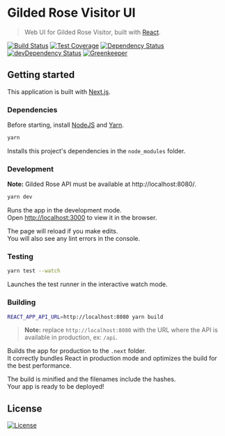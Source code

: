 # Gilded Rose Visitor UI

> Web UI for Gilded Rose Visitor, built with [React].

[![Build Status](https://img.shields.io/travis/amercier/gilded-rose-visitor/master.svg)](https://travis-ci.org/amercier/gilded-rose-visitor)
[![Test Coverage](https://img.shields.io/codecov/c/github/amercier/gilded-rose-visitor/master.svg)](https://codecov.io/github/amercier/gilded-rose-visitor?branch=master)
[![Dependency Status](https://img.shields.io/david/amercier/gilded-rose-visitor.svg)](https://david-dm.org/amercier/gilded-rose-visitor)
[![devDependency Status](https://img.shields.io/david/dev/amercier/gilded-rose-visitor.svg)](https://david-dm.org/amercier/gilded-rose-visitor#info=devDependencies)
[![Greenkeeper](https://badges.greenkeeper.io/amercier/gilded-rose-visitor.svg)](https://github.com/amercier/gilded-rose-visitor/issues?q=label%3Agreenkeeper)

## Getting started

This application is built with [Next.js].

### Dependencies

Before starting, install [NodeJS] and [Yarn].

```bash
yarn
```

Installs this project's dependencies in the `node_modules` folder.

### Development

**Note:** Gilded Rose API must be available at http://localhost:8080/.

```bash
yarn dev
```

Runs the app in the development mode.<br>
Open <http://localhost:3000> to view it in the browser.

The page will reload if you make edits.<br>
You will also see any lint errors in the console.

### Testing

```bash
yarn test --watch
```

Launches the test runner in the interactive watch mode.

### Building

```bash
REACT_APP_API_URL=http://localhost:8080 yarn build
```

> **Note:** replace `http://localhost:8080` with the URL where the API is available in production,
> ex: `/api`.

Builds the app for production to the `.next` folder.<br>
It correctly bundles React in production mode and optimizes the build for the best performance.

The build is minified and the filenames include the hashes.<br>
Your app is ready to be deployed!

## License

[![License](https://img.shields.io/github/license/amercier/gilded-rose-visitor.svg)](LICENSE.md)

[next.js]: https://nextjs.org/
[react]: https://reactjs.org/
[nodejs]: https://nodejs.org/
[yarn]: https://yarnpkg.com/
[github pages]: https://pages.github.com/
[github pages deployment]: https://docs.travis-ci.com/user/deployment/pages/
